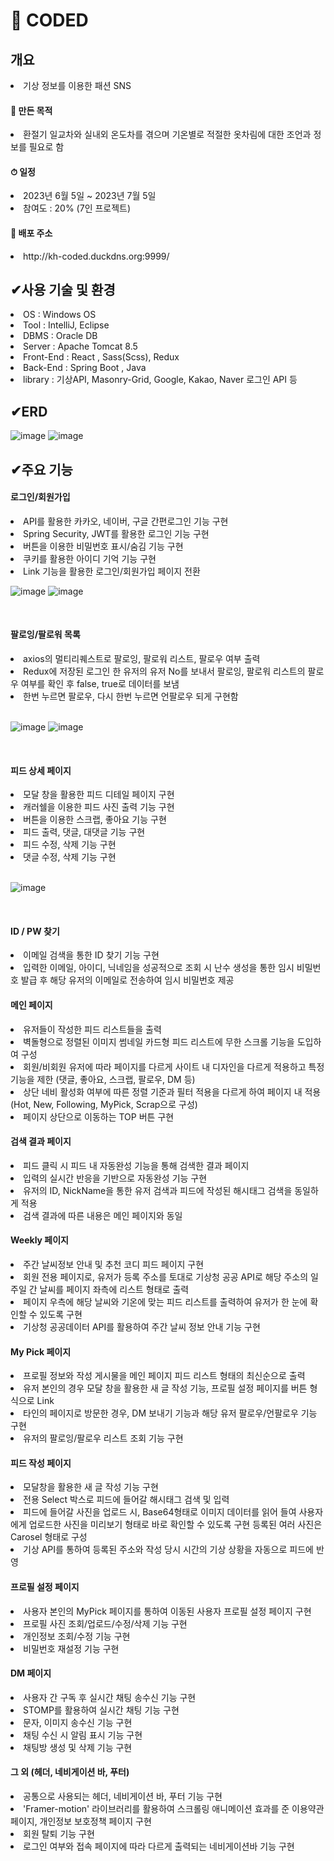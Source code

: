 <h1>👚 CODED</h1>
<h2>개요</h2>
  <li>﻿기상 정보를 이용한 패션 SNS</li>
<h4>📄 만든 목적</h4>
  <li>﻿환절기 일교차와 실내외 온도차를 겪으며 기온별로 적절한 옷차림에 대한 조언과 정보를 필요로 함</li>
  
<h4>⏱ 일정</h4>
  <li>﻿2023년 6월 5일 ~ 2023년 7월 5일</li>
  <li>참여도 : 20% (7인 프로젝트)</li>

<h4>🔖 배포 주소</h4>
  <li>http://kh-coded.duckdns.org:9999/</li>
  <h2>✔사용 기술 및 환경</h2>
    <li>OS : Windows OS</li>
    <li>Tool : IntelliJ, Eclipse</li>
    <li>DBMS : Oracle DB</li>
    <li>Server : Apache Tomcat 8.5</li>
    <li>Front-End : React , Sass(Scss), Redux</li>
    <li>Back-End : Spring Boot , Java</li>
    <li>library : 기상API, Masonry-Grid, Google, Kakao, Naver 로그인 API 등</li>

<h2>✔ERD</h2>

![image](https://github.com/jiseyeong/KH_study/assets/128104813/0ec7ddb1-f044-4422-80ca-9fb8e27c1958)
![image](https://github.com/jiseyeong/KH_study/assets/128104813/5babf050-d12f-4f59-a880-a6a225888dd6)

<h2>✔주요 기능</h2>
<h4>로그인/회원가입</h4>
  <li>﻿API를 활용한 카카오, 네이버, 구글 간편로그인 기능 구현</li>
  <li>Spring Security, JWT를 활용한 로그인 기능 구현</li>
  <li>버튼을 이용한 비밀번호 표시/숨김 기능 구현</li>
  <li>쿠키를 활용한 아이디 기억 기능 구현</li>
  <li>Link 기능을 활용한 로그인/회원가입 페이지 전환</li>

![image](https://github.com/jiseyeong/KH_study/assets/128104813/16b1f737-6036-4f16-a76c-c844b65e8afe)
![image](https://github.com/jiseyeong/KH_study/assets/128104813/e21a766e-b46e-428b-a617-2b26558412ca)

<br>
<h4>팔로잉/팔로워 목록</h4>
  <li>axios의 멀티리퀘스트로 팔로잉, 팔로워 리스트, 팔로우 여부 출력</li>
  <li>Redux에 저장된 로그인 한 유저의 유저 No를 보내서 팔로잉, 팔로워 리스트의 팔로우 여부를 확인 후 false, true로 데이터를 보냄</li>
  <li>한번 누르면 팔로우, 다시 한번 누르면 언팔로우 되게 구현함</li>
<br>

![image](https://github.com/jiseyeong/KH_study/assets/128104813/351b23fd-ae25-4320-ac35-a013d0fcd280)
![image](https://github.com/jiseyeong/KH_study/assets/128104813/dd17aeec-2c0e-4647-8ad0-86480c627094)

<br>
<h4>피드 상세 페이지</h4>
  <li>모달 창을 활용한 피드 디테일 페이지 구현</li>
  <li>﻿캐러쉘을 이용한 피드 사진 출력 기능 구현</li>
  <li>버튼을 이용한 스크랩, 좋아요 기능 구현</li>
  <li>피드 출력, 댓글, 대댓글 기능 구현</li>
  <li>피드 수정, 삭제 기능 구현</li>
  <li>댓글 수정, 삭제 기능 구현</li>
<br>

![image](https://github.com/jiseyeong/KH_study/assets/128104813/10498102-bcf5-4ef4-981f-0d74626b2b40)

<br>

<h4>ID / PW 찾기</h4>
  <li>이메일 검색을 통한 ID 찾기 기능 구현</li>
  <li>입력한 이메일, 아이디, 닉네임을 성공적으로 조회 시 난수 생성을 통한 임시 비밀번호 발급 후 해당 유저의 이메일로 전송하여 임시 비밀번호 제공 </li>

<h4>메인 페이지</h4>
  <li>유저들이 작성한 피드 리스트들을 출력</li>
  <li>벽돌형으로 정렬된 이미지 썸네일 카드형 피드 리스트에 무한 스크롤 기능을 도입하여 구성</li>
  <li>회원/비회원 유저에 따라 페이지를 다르게 사이트 내 디자인을 다르게 적용하고 특정 기능을 제한 (댓글, 좋아요, 스크랩, 팔로우, DM 등)</li>
  <li>상단 네비 활성화 여부에 따른 정렬 기준과 필터 적용을 다르게 하여 페이지 내 적용 (Hot, New, Following, MyPick, Scrap으로 구성)</li>
  <li>페이지 상단으로 이동하는 TOP 버튼 구현</li>

<h4>검색 결과 페이지</h4>
  <li>피드 클릭 시 피드 내 자동완성 기능을 통해 검색한 결과 페이지</li>
  <li>입력의 실시간 반응을 기반으로 자동완성 기능 구현</li>
  <li>유저의 ID, NickName을 통한 유저 검색과 피드에 작성된 해시태그 검색을 동일하게 적용</li>
  <li>검색 결과에 따른 내용은 메인 페이지와 동일</li>

<h4>Weekly 페이지</h4>
  <li>주간 날씨정보 안내 및 추천 코디 피드 페이지 구현</li>
  <li>회원 전용 페이지로, 유저가 등록 주소를 토대로 기상청 공공 API로 해당 주소의 일주일 간 날씨를 페이지 좌측에 리스트 형태로 출력</li>
  <li>페이지 우측에 해당 날씨와 기온에 맞는 피드 리스트를 출력하여 유저가 한 눈에 확인할 수 있도록 구현</li>
  <li>기상청 공공데이터 API를 활용하여 주간 날씨 정보 안내 기능 구현</li>
  
<h4>My Pick 페이지</h4>
  <li>프로필 정보와 작성 게시물을 메인 페이지 피드 리스트 형태의 최신순으로 출력</li>
  <li>유저 본인의 경우 모달 창을 활용한 새 글 작성 기능, 프로필 설정 페이지를 버튼 형식으로 Link</li>
  <li>타인의 페이지로 방문한 경우, DM 보내기 기능과 해당 유저 팔로우/언팔로우 기능 구현</li>
  <li>유저의 팔로잉/팔로우 리스트 조회 기능 구현</li>
  
<h4>피드 작성 페이지</h4>
  <li>모달창을 활용한 새 글 작성 기능 구현</li>
  <li>전용 Select 박스로 피드에 들어갈 해시태그 검색 및 입력</li>
  <li>피드에 들어갈 사진을 업로드 시, Base64형태로 이미지 데이터를 읽어 들여 사용자에게 업로드한 사진을 미리보기 형태로 바로 확인할 수 있도록 구현 등록된 여러 사진은 Carosel 형태로 구성</li>
  <li>기상 API를 통하여 등록된 주소와 작성 당시 시간의 기상 상황을 자동으로 피드에 반영</li>

<h4>프로필 설정 페이지</h4>
  <li>사용자 본인의 MyPick 페이지를 통하여 이동된 사용자 프로필 설정 페이지 구현</li>
  <li>프로필 사진 조회/업로드/수정/삭제 기능 구현</li>
  <li>개인정보 조회/수정 기능 구현</li>
  <li>비밀번호 재설정 기능 구현</li>

<h4>DM 페이지</h4>
  <li>사용자 간 구독 후 실시간 채팅 송수신 기능 구현</li>
  <li>STOMP를 활용하여 실시간 채팅 기능 구현</li>
  <li>문자, 이미지 송수신 기능 구현</li>
  <li>채팅 수신 시 알림 표시 기능 구현</li>
  <li>채팅방 생성 및 삭제 기능 구현</li>
  
<h4>그 외 (헤더, 네비게이션 바, 푸터)</h4>
  <li>공통으로 사용되는 헤더, 네비게이션 바, 푸터 기능 구현</li>
  <li>'Framer-motion' 라이브러리를 활용하여 스크롤링 애니메이션 효과를 준 이용약관 페이지, 개인정보 보호정책 페이지 구현</li>
  <li>회원 탈퇴 기능 구현</li>
  <li>로그인 여부와 접속 페이지에 따라 다르게 출력되는 네비게이션바 기능 구현</li>
